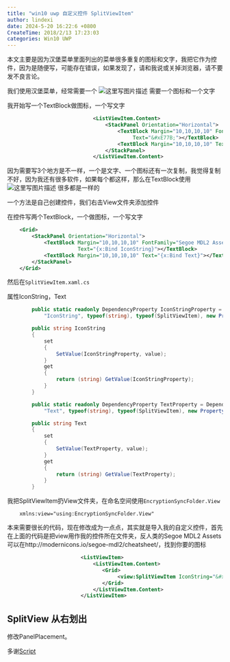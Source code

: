 ```yaml
---
title: "win10 uwp 自定义控件 SplitViewItem"
author: lindexi
date: 2024-5-20 16:22:6 +0800
CreateTime: 2018/2/13 17:23:03
categories: Win10 UWP
---
```


本文主要是因为汉堡菜单里面列出的菜单很多重复的图标和文字，我把它作为控件，因为是随便写，可能存在错误，如果发现了，请和我说或关掉浏览器，请不要发不良言论。

<!--more-->


<!-- CreateTime:2018/2/13 17:23:03 -->


<div id="toc"></div>

我们使用汉堡菜单，经常需要一个
![这里写图片描述](http://img.blog.csdn.net/20160624111821645)
需要一个图标和一个文字

我开始写一个TextBlock做图标，一个写文字

```xml
                            <ListViewItem.Content>
                                <StackPanel Orientation="Horizontal">
                                    <TextBlock Margin="10,10,10,10" FontFamily="Segoe MDL2 Assets"
                                         Text="&#xE77B;"></TextBlock>
                                    <TextBlock Margin="10,10,10,10" Text="登录"></TextBlock>
                                </StackPanel>
                            </ListViewItem.Content>
```

因为需要写3个地方是不一样，一个是文字、一个图标还有一次复制，我觉得复制不好，因为我还有很多软件，如果每个都这样，那么在TextBlock使用
![这里写图片描述](http://img.blog.csdn.net/20160624112019381)
很多都是一样的

一个方法是自己创建控件，我们右击View文件夹添加控件

在控件写两个TextBlock，一个做图标，一个写文字

```xml
    <Grid>
        <StackPanel Orientation="Horizontal">
            <TextBlock Margin="10,10,10,10" FontFamily="Segoe MDL2 Assets"
                       Text="{x:Bind IconString}"></TextBlock>
            <TextBlock Margin="10,10,10,10" Text="{x:Bind Text}"></TextBlock>
        </StackPanel>
    </Grid>
```

然后在`SplitViewItem.xaml.cs`

属性IconString，Text

```csharp
        public static readonly DependencyProperty IconStringProperty = DependencyProperty.Register(
            "IconString", typeof(string), typeof(SplitViewItem), new PropertyMetadata(default(string)));

        public string IconString
        {
            set
            {
                SetValue(IconStringProperty, value);
            }
            get
            {
                return (string) GetValue(IconStringProperty);
            }
        }

        public static readonly DependencyProperty TextProperty = DependencyProperty.Register(
            "Text", typeof(string), typeof(SplitViewItem), new PropertyMetadata(default(string)));

        public string Text
        {
            set
            {
                SetValue(TextProperty, value);
            }
            get
            {
                return (string) GetValue(TextProperty);
            }
        }
```

我把SplitViewItem扔View文件夹，在命名空间使用`EncryptionSyncFolder.View`

`    xmlns:view="using:EncryptionSyncFolder.View"`

本来需要很长的代码，现在修改成为一点点，其实就是导入我的自定义控件，首先在上面的代码是把view用作我的控件所在文件夹，反人类的Segoe MDL2 Assets 可以在http://modernicons.io/segoe-mdl2/cheatsheet/，找到你要的图标

```xml
                        <ListViewItem>
                            <ListViewItem.Content>
                               <Grid>
                                    <view:SplitViewItem IconString="&#xE713;" Text="设置"></view:SplitViewItem>
                               </Grid>
                            </ListViewItem.Content>
                        </ListViewItem>
```

## SplitView 从右划出

修改PanelPlacement。

多谢[Script](http://i.hexun.com/bzlbsd/default.html)


